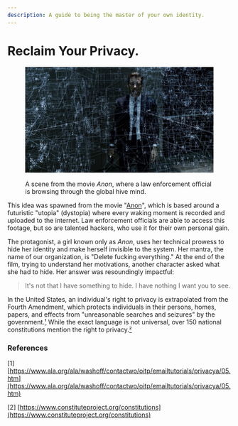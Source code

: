```yaml
---
description: A guide to being the master of your own identity.
---
```


# Reclaim Your Privacy.

<figure><img src=".gitbook/assets/anon_frame.jpg" alt=""><figcaption><p>A scene from the movie <em>Anon</em>, where a law enforcement official is browsing through the global hive mind.</p></figcaption></figure>

This idea was spawned from the movie "[Anon](https://www.imdb.com/title/tt5397194/plotsummary/#synopsis)", which is based around a futuristic "utopia" (dystopia) where every waking moment is recorded and uploaded to the internet. Law enforcement officials are able to access this footage, but so are talented hackers, who use it for their own personal gain.

The protagonist, a girl known only as _Anon_, uses her technical prowess to hide her identity and make herself invisible to the system. Her mantra, the name of our organization, is "Delete fucking everything." At the end of the film, trying to understand her motivations, another character asked what she had to hide. Her answer was resoundingly impactful:

> It's not that I have something to hide. I have nothing I want you to see.

In the United States, an individual's right to privacy is extrapolated from the Fourth Amendment, which protects individuals in their persons, homes, papers, and effects from "unreasonable searches and seizures" by the government.[¹](./#references) While the exact language is not universal, over 150 national constitutions mention the right to privacy.[²](./#references)

### References

\[1] [https://www.ala.org/ala/washoff/contactwo/oitp/emailtutorials/privacya/05.htm](https://www.ala.org/ala/washoff/contactwo/oitp/emailtutorials/privacya/05.htm)

\[2] [https://www.constituteproject.org/constitutions](https://www.constituteproject.org/constitutions)
